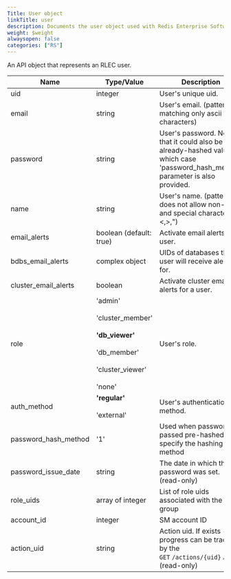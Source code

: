 ```yaml
---
Title: User object
linkTitle: user
description: Documents the user object used with Redis Enterprise Software REST API calls.
weight: $weight
alwaysopen: false
categories: ["RS"]
---
```


An API object that represents an RLEC user.

| Name | Type/Value | Description |
|------|------------|-------------|
| uid                   | integer            | User's unique uid. |
| email                 | string             | User's email. (pattern matching only ascii characters) |
| password              | string             | User's password. Note that it could also be an already-hashed value, in which case 'password_hash_method' parameter is also provided. |
| name                  | string             | User's name. (pattern does not allow non-ascii and special characters &,\<,>,") |
| email_alerts          | boolean (default: true) | Activate email alerts for a user. |
| bdbs_email_alerts     | complex object     | UIDs of databases that user will receive alerts for. |
| cluster_email_alerts  | boolean            | Activate cluster email alerts for a user. |
| role                  | 'admin'<br></br>'cluster_member'<br></br>**'db_viewer'**<br></br>'db_member'<br></br>'cluster_viewer'<br></br>'none' | User's role. |
| auth_method           | **'regular'**<br></br>'external' | User's authentication method. |
| password_hash_method  | '1'                | Used when password is passed pre-hashed to specify the hashing method |
| password_issue_date   | string             | The date in which the password was set. (read-only) |
| role_uids             | array of integer   | List of role uids associated with the LDAP group |
| account_id            | integer            | SM account ID |
| action_uid            | string             | Action uid. If exists - progress can be tracked by the `GET`&nbsp;`/actions/{uid}` API (read-only) |
